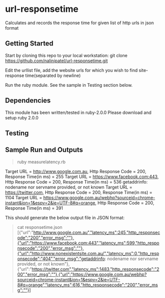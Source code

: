 # url-responsetime
Calculates and records the response time for given list of http urls in json format

## Getting Started
Start by cloning this repo to your local workstation: 
git clone https://github.com/nalinipatel/url-responsetime.git

Edit the urllist file, add the website urls for which you wish to find site-response time(separated by newline)

Run the ruby module. See the sample in Testing section below.

## Dependencies
This module has been written/tested in ruby-2.0.0
Please download and setup ruby 2.0.0

## Testing
## Sample Run and Outputs

> ruby measurelatency.rb

Target URL = http://www.google.com.au, Http Response Code = 200, Response Time(in ms) = 255
Target URL = https://www.facebook.com:443, Http Response Code = 200, Response Time(in ms) = 536
getaddrinfo: nodename nor servname provided, or not known
Target URL = https://twitter.com, Http Response Code = 200, Response Time(in ms) = 1104
Target URL = https://www.google.com.au/webhp?sourceid=chrome-instant&ion=1&espv=2&ie=UTF-8#q=orange, Http Response Code = 200, Response Time(in ms) = 391

This should generate the below output file in JSON format:

> cat responsetime.json
[{"url":"http://www.google.com.au","latency_ms":245,"http_responsecode":"200","error_msg":""},{"url":"https://www.facebook.com:443","latency_ms":599,"http_responsecode":"200","error_msg":""},{"url":"http://www.nonexistentsite.com.au/","latency_ms":0,"http_responsecode":"404","error_msg":"getaddrinfo: nodename nor servname provided, or not known"},{"url":"https://twitter.com","latency_ms":1483,"http_responsecode":"200","error_msg":""},{"url":"https://www.google.com.au/webhp?sourceid=chrome-instant&ion=1&espv=2&ie=UTF-8#q=orange","latency_ms":616,"http_responsecode":"200","error_msg":""}]
